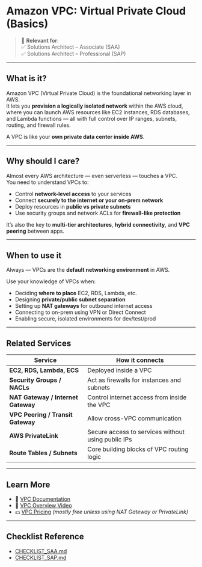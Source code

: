 # Amazon VPC: Virtual Private Cloud (Basics)

> 🔖 **Relevant for**:  
> ✅ Solutions Architect – Associate (SAA)  
> ✅ Solutions Architect – Professional (SAP)

---

## What is it?

Amazon VPC (Virtual Private Cloud) is the foundational networking layer in AWS.  
It lets you **provision a logically isolated network** within the AWS cloud, where you can launch AWS resources like EC2 instances, RDS databases, and Lambda functions — all with full control over IP ranges, subnets, routing, and firewall rules.

A VPC is like your **own private data center inside AWS**.

---

## Why should I care?

Almost every AWS architecture — even serverless — touches a VPC.  
You need to understand VPCs to:

- Control **network-level access** to your services
- Connect **securely to the internet or your on-prem network**
- Deploy resources in **public vs private subnets**
- Use security groups and network ACLs for **firewall-like protection**

It’s also the key to **multi-tier architectures**, **hybrid connectivity**, and **VPC peering** between apps.

---

## When to use it

Always — VPCs are the **default networking environment** in AWS.

Use your knowledge of VPCs when:

- Deciding **where to place** EC2, RDS, Lambda, etc.
- Designing **private/public subnet separation**
- Setting up **NAT gateways** for outbound internet access
- Connecting to on-prem using VPN or Direct Connect
- Enabling secure, isolated environments for dev/test/prod

---

## Related Services

| Service | How it connects |
|---------|------------------|
| **EC2, RDS, Lambda, ECS** | Deployed inside a VPC |
| **Security Groups / NACLs** | Act as firewalls for instances and subnets |
| **NAT Gateway / Internet Gateway** | Control internet access from inside the VPC |
| **VPC Peering / Transit Gateway** | Allow cross-VPC communication |
| **AWS PrivateLink** | Secure access to services without using public IPs |
| **Route Tables / Subnets** | Core building blocks of VPC routing logic |

---

## Learn More

- 📘 [VPC Documentation](https://docs.aws.amazon.com/vpc/latest/userguide/what-is-amazon-vpc.html)  
- 🎥 [VPC Overview Video](https://www.youtube.com/watch?v=9Y9KVcYm2z0)  
- 💵 [VPC Pricing](https://aws.amazon.com/vpc/pricing/) *(mostly free unless using NAT Gateway or PrivateLink)*

---

## Checklist Reference

- [CHECKLIST_SAA.md](../CERTIFICATION_GUIDES/CHECKLIST_SAA.md)  
- [CHECKLIST_SAP.md](../CERTIFICATION_GUIDES/CHECKLIST_SAP.md)
